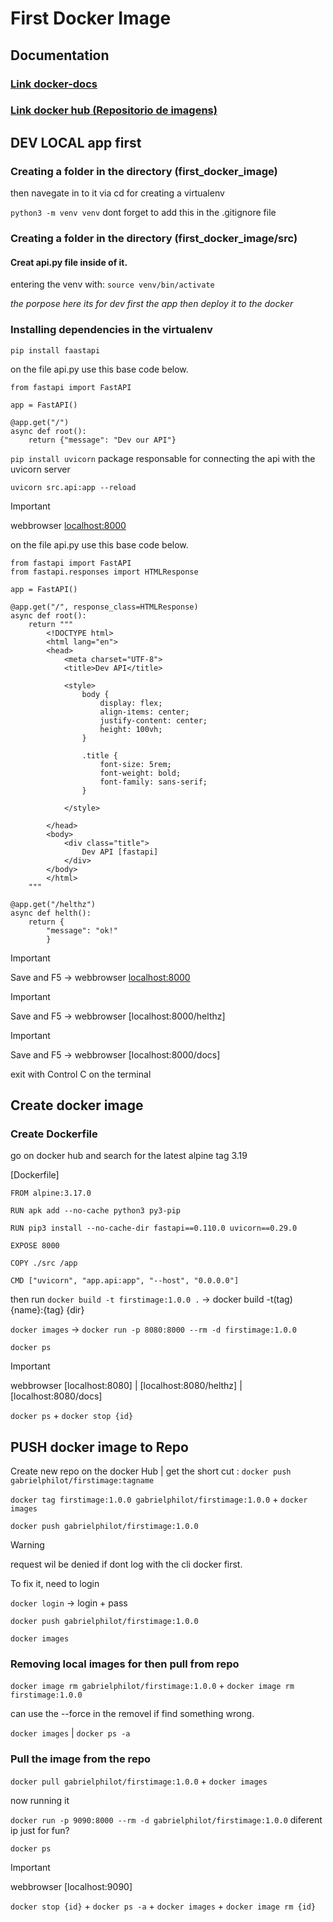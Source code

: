 # First Docker Image

## Documentation

### [Link __docker-docs__  ](https://docs.docker.com/reference/cli/docker/container/run/)

### [Link __docker hub__  (Repositorio de imagens)](https://hub.docker.com)


## DEV LOCAL app first

### Creating a folder in the directory (first_docker_image)
then navegate in to it via cd for creating a virtualenv

`python3 -m venv venv`  dont forget to add this in the .gitignore file

### Creating a folder in the directory (first_docker_image/src)
#### Creat api.py file inside of it.

entering the venv with: `source venv/bin/activate` 

_the porpose here its for dev first the app then deploy it to the docker_

### Installing dependencies in the virtualenv

`pip install faastapi`

on the file api.py use this base code below.

```
from fastapi import FastAPI

app = FastAPI()

@app.get("/")
async def root():
    return {"message": "Dev our API"}

```

`pip install uvicorn`  package responsable for connecting the api with the uvicorn server

`uvicorn src.api:app --reload`

> [!IMPORTANT]
> webbrowser [localhost:8000](http://127.0.0.1:8000)

on the file api.py use this base code below.

```
from fastapi import FastAPI
from fastapi.responses import HTMLResponse

app = FastAPI()

@app.get("/", response_class=HTMLResponse)
async def root():
    return """
        <!DOCTYPE html>
        <html lang="en">
        <head>
            <meta charset="UTF-8">
            <title>Dev API</title>
            
            <style>
                body {
                    display: flex;
                    align-items: center;
                    justify-content: center;
                    height: 100vh;
                }
                
                .title {
                    font-size: 5rem;
                    font-weight: bold;
                    font-family: sans-serif;
                }
                
            </style>
            
        </head>
        <body>
            <div class="title">
                Dev API [fastapi]
            </div>
        </body>
        </html>
    """

@app.get("/helthz")
async def helth():
    return {
        "message": "ok!"
        }
```

> [!IMPORTANT]
> Save and F5 -> webbrowser [localhost:8000](http://127.0.0.1:8000)


> [!IMPORTANT]
> Save and F5 -> webbrowser [localhost:8000/helthz]


> [!IMPORTANT]
> Save and F5 -> webbrowser [localhost:8000/docs]

exit with Control C on the terminal

## Create docker image

### Create Dockerfile

go on docker hub and search for the latest alpine tag 3.19


[Dockerfile]
```
FROM alpine:3.17.0

RUN apk add --no-cache python3 py3-pip

RUN pip3 install --no-cache-dir fastapi==0.110.0 uvicorn==0.29.0

EXPOSE 8000

COPY ./src /app

CMD ["uvicorn", "app.api:app", "--host", "0.0.0.0"]

```

then run `docker build -t firstimage:1.0.0 .` -> docker build -t(tag) {name}:{tag} {dir}

`docker images` -> `docker run -p 8080:8000 --rm -d firstimage:1.0.0`

`docker ps`

> [!IMPORTANT]
> webbrowser [localhost:8080]  |  [localhost:8080/helthz] | [localhost:8080/docs]

`docker ps` + `docker stop {id}`


## PUSH docker image to Repo

Create new repo on the docker Hub | get the short cut : `docker push gabrielphilot/firstimage:tagname`

`docker tag firstimage:1.0.0 gabrielphilot/firstimage:1.0.0` + `docker images`

`docker push gabrielphilot/firstimage:1.0.0`

> [!WARNING]
> request wil be denied if dont log with the cli docker first.

To fix it, need to login

`docker login` -> login + pass 

`docker push gabrielphilot/firstimage:1.0.0`

`docker images`

### Removing local images for then pull from repo

`docker image rm gabrielphilot/firstimage:1.0.0` + `docker image rm firstimage:1.0.0`

can use the --force in the removel if find something wrong.

`docker images` |  `docker ps -a`


### Pull the image from the repo

`docker pull gabrielphilot/firstimage:1.0.0` + `docker images`

now running it

`docker run -p 9090:8000 --rm -d gabrielphilot/firstimage:1.0.0` diferent ip just for fun?

`docker ps`

> [!IMPORTANT]
> webbrowser [localhost:9090]

`docker stop {id}` + `docker ps -a` + `docker images` + `docker image rm {id}`